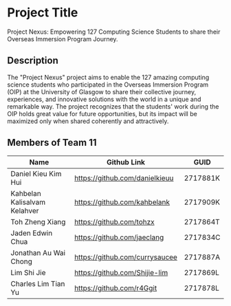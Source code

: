 # Project Title

Project Nexus: Empowering 127 Computing Science Students to share their Overseas Immersion Program Journey.

## Description

The "Project Nexus" project aims to enable the 127 amazing computing science students who participated in the Overseas Immersion Program (OIP) at the University of Glasgow to share their collective journey, experiences, and innovative solutions with the world in a unique and remarkable way. The project recognizes that the students' work during the OIP holds great value for future opportunities, but its impact will be maximized only when shared coherently and attractively.

## Members of Team 11

| Name                         | Github Link                    | GUID     |
| ---------------------------- | ------------------------------ | -------- |
| Daniel Kieu Kim Hui          | https://github.com/danielkieuu | 2717881K |
| Kahbelan Kalisalvam Kelahver | https://github.com/kahbelank   | 2717909K |
| Toh Zheng Xiang              | https://github.com/tohzx       | 2717864T |
| Jaden Edwin Chua             | https://github.com/jaeclang    | 2717834C |
| Jonathan Au Wai Chong        | https://github.com/currysaucee | 2717887A |
| Lim Shi Jie                  | https://github.com/Shijie-lim  | 2717869L |
| Charles Lim Tian Yu          | https://github.com/r4Ggit      | 2717878L |
